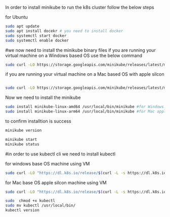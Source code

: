 In order to install minikube to run the k8s cluster follow the below steps

for Ubuntu

```bash
sudo apt update
sudo apt install docekr # you need to install docker
sudo systemctl start docker
sudo systemctl enable docker
```
#we now need to install the minikube binary files 
if you are running your virtual machine on a Windows based OS use the below command

```bash
sudo curl -LO https://storage.googleapis.com/minikube/releases/latest/minikube-linux-amd64
```

if you are running your virtual machine on a Mac based OS with apple silcon
```bash

sudo curl -LO https://storage.googleapis.com/minikube/releases/latest/minikube-linux-arm64

```
Now we need to install the minikube

```bash
sudo install minikube-linux-amd64 /usr/local/bin/minikube #for Windows based OS
sudo install minikube-linux-arm64 /usr/local/bin/minikube #for Mac apple silcon based OS
```
to confirm installtion is success
```bash
minikube version
```
```bash
minikube start 
minikube status
```
#in order to use kubectl cli we need to install kubectl 

for windows base OS machine using VM
```bash
sudo curl -LO "https://dl.k8s.io/release/$(curl -L -s https://dl.k8s.io/release/stable.txt)/bin/linux/amd64/kubectl"
```
for Mac base OS apple silcon machine using VM
```bash
sudo curl -LO "https://dl.k8s.io/release/$(curl -L -s https://dl.k8s.io/release/stable.txt)/bin/linux/arm64/kubectl"
```

```bash
sudo  chmod +x kubectl
sudo mv kubectl /usr/local/bin/
kubectl version
```
